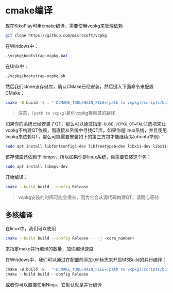 # cmake编译

现在KikoPlay可用cmake编译，需要使用[vcpkg](https://github.com/microsoft/vcpkg)来管理依赖

```bash
git clone https://github.com/microsoft/vcpkg
```

在Windows中：

```powershell
.\vcpkg\bootstrap-vcpkg.bat
```

在Unix中：

```bash
./vcpkg/bootstrap-vcpkg.sh
```

然后我们clone该存储库，确认CMake已经安装，然后键入下面命令来配置CMake：

```bash
cmake -B build -S . "-DCMAKE_TOOLCHAIN_FILE=[path to vcpkg]/scripts/buildsystems/vcpkg.cmake" -DCMAKE_BUILD_TYPE=Release
```

> 注意，`[path to vcpkg]`是你vcpkg根目录的路径

如果你的系统已经安装了QT，那么可以通过指定`-DUSE_VCPKG_QT=FALSE`选项来让vcpkg不构建QT依赖，而直接从系统中寻找QT库。如果你是linux系统，并且使用vcpkg来依赖QT，那么可能需要安装如下的第三方包才能继续(以ubuntu举例)：

```bash
sudo apt install libfontconfig1-dev libfreetype6-dev libx11-dev libx11-xcb-dev libxext-dev libxfixes-dev libxi-dev libxrender-dev libxcb1-dev libxcb-glx0-dev libxcb-keysyms1-dev libxcb-image0-dev libxcb-shm0-dev libxcb-icccm4-dev libxcb-sync0-dev libxcb-xfixes0-dev libxcb-shape0-dev libxcb-randr0-dev libxcb-render-util0-dev libxkbcommon-dev libxkbcommon-x11-dev libxcb-xinerama0-dev
```

该存储库还依赖于libmpv，所以如果你是linux系统，你需要安装这个包：

```bash
sudo apt install libmpv-dev
```


开始编译：

```bash
cmake --build build --config Release
```

> vcpkg安装的时间可能会很长，因为它会从源代码构建QT，请耐心等待


## 多核编译

在linux中，我们可以使用

```bash
cmake --build build --config Release -- -j <core_number>
```

来指定make并行编译的数量，加快编译速度

在Windows中，我们可以通过在配置前添加`\MP`标志来开启MSBuild的并行编译：

```powershell
cmake -B build -S . "-DCMAKE_TOOLCHAIN_FILE=[path to vcpkg]/scripts/buildsystems/vcpkg.cmake" -DCMAKE_BUILD_TYPE=Release "-DCMAKE_CXX_FLAGS=/MP ${CMAKE_CXX_FLAGS}"
cmake --build build --config Release
```

或者你可以直接使用Ninja，它默认就是并行编译